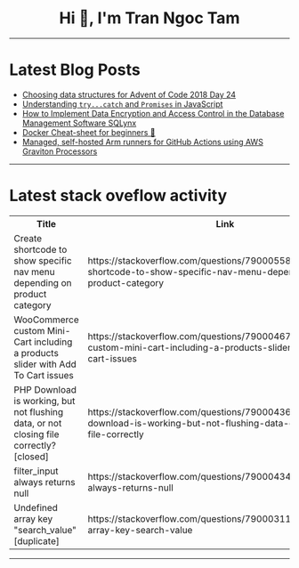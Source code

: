 <h1 align="center">Hi 👋, I'm Tran Ngoc Tam</h1>

---

# Latest Blog Posts 
<!-- BLOG-POST-LIST:START -->
- [Choosing data structures for Advent of Code 2018 Day 24](https://dev.to/robinfivewords/choosing-data-structures-for-advent-of-code-2018-day-24-1ke)
- [Understanding `try...catch` and `Promises` in JavaScript](https://dev.to/__vamshi_gorre/understanding-trycatch-and-promises-in-javascript-2gh9)
- [How to Implement Data Encryption and Access Control in the Database Management Software SQLynx](https://dev.to/urlewicz_aicha_d14af69bc8/how-to-implement-data-encryption-and-access-control-in-the-database-management-software-sqlynx-55oh)
- [Docker Cheat-sheet for beginners 🐳](https://dev.to/keshav___dev/docker-cheat-sheet-for-beginners-18mo)
- [Managed, self-hosted Arm runners for GitHub Actions using AWS Graviton Processors](https://dev.to/aws-builders/managed-self-hosted-arm-runners-for-github-actions-using-aws-graviton-processors-5g94)
<!-- BLOG-POST-LIST:END -->

---

# Latest stack oveflow activity
<table>
  <tr><th>Title</th><th>Link</th></tr>
  <!-- STACKOVERFLOW:START --><tr><td>Create shortcode to show specific nav menu depending on product category</td><td>https://stackoverflow.com/questions/79000558/create-shortcode-to-show-specific-nav-menu-depending-on-product-category</td></tr><tr><td>WooCommerce custom Mini-Cart including a products slider with Add To Cart issues</td><td>https://stackoverflow.com/questions/79000467/woocommerce-custom-mini-cart-including-a-products-slider-with-add-to-cart-issues</td></tr><tr><td>PHP Download is working, but not flushing data, or not closing file correctly? [closed]</td><td>https://stackoverflow.com/questions/79000436/php-download-is-working-but-not-flushing-data-or-not-closing-file-correctly</td></tr><tr><td>filter_input always returns null</td><td>https://stackoverflow.com/questions/79000434/filter-input-always-returns-null</td></tr><tr><td>Undefined array key &quot;search_value&quot; [duplicate]</td><td>https://stackoverflow.com/questions/79000311/undefined-array-key-search-value</td></tr><!-- STACKOVERFLOW:END -->
</table>

---


